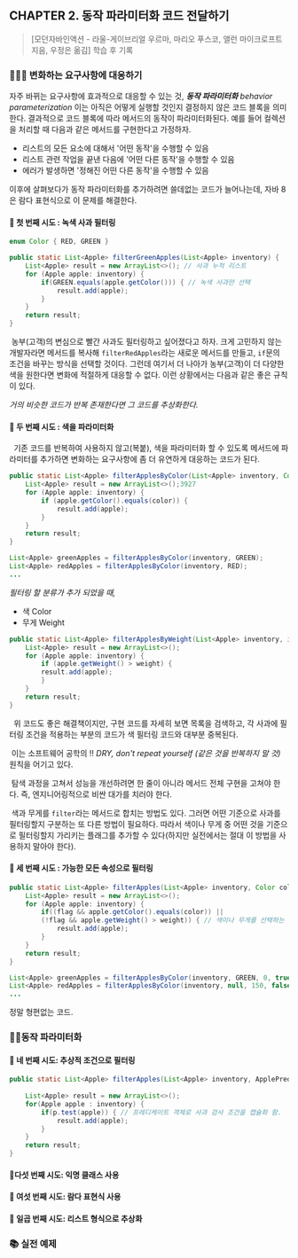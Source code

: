 ## CHAPTER 2. 동작 파라미터화 코드 전달하기

> [모던자바인액션 - 라울-게이브리얼 우르마, 마리오 푸스코, 앨런 마이크로프트 지음, 우정은 옮김] 학습 후 기록


### 🧑🏻‍💻 변화하는 요구사항에 대응하기 

자주 바뀌는 요구사항에 효과적으로 대응할 수 있는 것, 
_**동작 파라미터화** behavior parameterization_ 이는 아직은 어떻게 실행할 것인지 결정하지 않은 코드 블록을 의미한다.
결과적으로 코드 블록에 따라 메서드의 동작이 파라미터화된다. 예를 들어 컬렉션을 처리할 때 다음과 같은 메서드를 구현한다고 가정하자.
* 리스트의 모든 요소에 대해서 '어떤 동작'을 수행할 수 있음
* 리스트 관련 작업을 끝낸 다음에 '어떤 다른 동작'을 수행할 수 있음
* 에러가 발생하면 '정해진 어떤 다른 동작'을 수행할 수 있음

이후에 살펴보다가 동작 파라미터화를 추가하려면 쓸데없는 코드가 늘어나는데, 자바 8은 람다 표현식으로 이 문제를 해결한다. 

#### 📌 첫 번째 시도 : 녹색 사과 필터링

```java
enum Color { RED, GREEN }
```
```java
public static List<Apple> filterGreenApples(List<Apple> inventory) {
    List<Apple> result = new ArrayList<>(); // 사과 누적 리스트
    for (Apple apple: inventory) {
        if(GREEN.equals(apple.getColor())) { // 녹색 사과만 선택
            result.add(apple);
        }    
    }
    return result;
}
```

&nbsp;농부(고객)의 변심으로 빨간 사과도 필터링하고 싶어졌다고 하자. 
크게 고민하지 않는 개발자라면 메서드를 복사해 `filterRedApples`라는 새로운 메서드를 만들고, `if`문의 조건을 바꾸는 방식을 선택할 것이다.
그런데 여기서 더 나아가 농부(고객)이 더 다양한 색을 원한다면 변화에 적절하게 대응할 수 없다.
이런 상황에서는 다음과 같은 좋은 규칙이 있다.

_거의 비슷한 코드가 반복 존재한다면 그 코드를 추상화한다._

#### 📌 두 번째 시도 : 색을 파라미터화

&nbsp; 기존 코드를 반복하여 사용하지 않고(복붙), 
색을 파라미터화 할 수 있도록 메서드에 파라미터를 추가하면 변화하는 요구사항에 좀 더 유연하게 대응하는 코드가 된다.

```java
public static List<Apple> filterApplesByColor(List<Apple> inventory, Color color) {
    List<Apple> result = new ArrayList<>();3927
    for (Apple apple: inventory) {
        if (apple.getColor().equals(color)) {
            result.add(apple);
        }
    }
    return result;
}
```
```java
List<Apple> greenApples = filterApplesByColor(inventory, GREEN);
List<Apple> redApples = filterApplesByColor(inventory, RED);
...
```

_필터링 할 분류가 추가 되었을 때,_
* 색 Color
* 무게 Weight

```java
public static List<Apple> filterApplesByWeight(List<Apple> inventory, int weight) {
    List<Apple> result = new ArrayList<>();
    for (Apple apple: inventory) {
        if (apple.getWeight() > weight) {
        result.add(apple);
        }
    }
    return result;
}
```

&nbsp; 위 코드도 좋은 해결책이지만, 구현 코드를 자세히 보면 목록을 검색하고, 
각 사과에 필터링 조건을 적용하는 부분의 코드가 색 필터링 코드와 대부분 중복된다. 

&nbsp;이는 소프트웨어 공학의 ‼️ _DRY, don't repeat yourself (같은 것을 반복하지 말 것)_ 원칙을 어기고 있다.

&nbsp;탐색 과정을 고쳐서 성능을 개선하려면 한 줄이 아니라 메서드 전체 구현을 고쳐야 한다. 즉, 엔지니어링적으로 비싼 대가를 치러야 한다.

&nbsp;색과 무게를 `filter`라는 메서드로 합치는 방법도 있다. 그러면 어떤 기준으로 사과를 필터링할지 구분하는 또 다른 방법이 필요하다.
따라서 색이나 무게 중 어떤 것을 기준으로 필터링할지 가리키는 플래그를 추가할 수 있다(하지만 실전에서는 절대 이 방법을 사용하지 말아야 한다).

#### 📌 세 번째 시도 : 가능한 모든 속성으로 필터링
```java
public static List<Apple> filterApples(List<Apple> inventory, Color color, int weight, boolean flag) {
    List<Apple> result = new ArrayList<>();
    for (Apple apple: inventory) {
        if((flag && apple.getColor().equals(color)) ||
        (!flag && apple.getWeight() > weight)) { // 색이나 무게를 선택하는 방법이 마음에 들지 않음.
            result.add(apple);
        }
    }
    return result;
}
```

```java
List<Apple> greenApples = filterApplesByColor(inventory, GREEN, 0, true);
List<Apple> redApples = filterApplesByColor(inventory, null, 150, false);
...
```

정말 형편없는 코드.

### 🏃🏻동작 파라미터화

#### 📌 네 번째 시도: 추상적 조건으로 필터링

```java
public static List<Apple> filterApples(List<Apple> inventory, ApplePredicate p) {
    
    List<Apple> result = new ArrayList<>();
    for(Apple apple : inventory) {
        if(p.test(apple)) { // 프레디케이트 객체로 사과 검사 조건을 캡슐화 함.
            result.add(apple);
        }    
    }
    return result;
}
```

#### 📌다섯 번째 시도: 익명 클래스 사용

#### 📌 여섯 번째 시도: 람다 표현식 사용

#### 📌 일곱 번째 시도: 리스트 형식으로 추상화

### 📚 실전 예제


